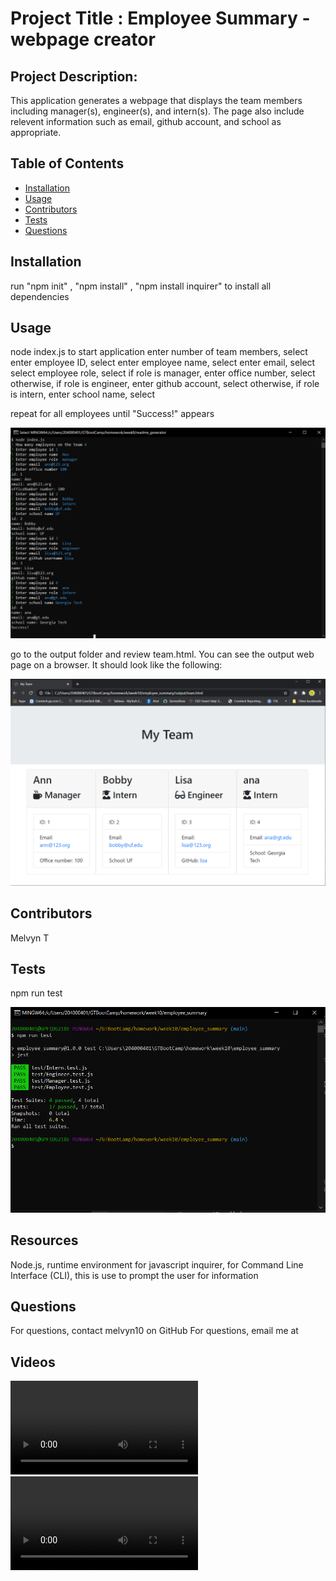 
# Project Title : Employee Summary - webpage creator

## Project Description:
This application generates a webpage that displays the team members including manager(s), engineer(s), and intern(s). The page also include relevent information such as email, github account, and school as appropriate.

## Table of Contents
* [Installation](#installation)
* [Usage](#usage)
* [Contributors](#contributors)
* [Tests](#tests)
* [Questions](#questions)

## Installation
run "npm init" , "npm install" , "npm install inquirer" to install all dependencies

## Usage
node index.js to start application
enter number of team members, select <enter>
enter employee ID, select <enter>
enter employee name, select <enter>
enter email, select <enter>
select employee role, select <enter>
if role is manager, enter office number, select <enter>
otherwise, if role is engineer, enter github account, select <enter>
otherwise, if role is intern, enter school name, select <enter>

repeat for all employees until "Success!" appears

![Alt Text](https://github.com/melvyn10/employee_summary/blob/main/images/Usage.png)

go to the output folder and review team.html. You can see the output web page on a browser. It should look like the following:

![Alt Text](https://github.com/melvyn10/employee_summary/blob/main/images/MyTeam.png)

## Contributors
Melvyn T

## Tests
npm run test

![Alt Text](https://github.com/melvyn10/employee_summary/blob/main/images/Test-results.png)

## Resources
Node.js, runtime environment for javascript
inquirer, for Command Line Interface (CLI), this is use to prompt the user for information

## Questions
For questions, contact melvyn10 on GitHub 
For questions, email me at 

## Videos
![Alt Text](https://github.com/melvyn10/employee_summary/blob/main/video/Team-build.webm)
![Alt Text](https://github.com/melvyn10/employee_summary/blob/main/video/review-html.webm)
